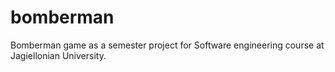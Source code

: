 # bomberman
Bomberman game as a semester project for Software engineering course at Jagiellonian University.

